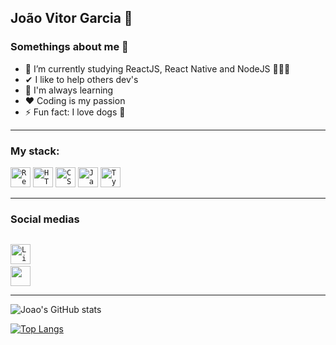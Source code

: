 ## João Vitor Garcia 👋

### Somethings about me 👦

- 📘 I’m currently studying ReactJS, React Native and NodeJS 🚀🚀🚀
- ✔ I like to help others dev's
- 💎 I'm always learning 
- ❤ Coding is my passion 
- ⚡ Fun fact: I love dogs 🐶

--------------------------------------------------------------------------------------------------------

### My stack:

<code><img height="32" src="https://cdn4.iconfinder.com/data/icons/logos-3/600/React.js_logo-512.png" alt="ReactJS"/></code>
<code><img height="32" src="https://cdn1.iconfinder.com/data/icons/logotypes/32/badge-html-5-256.png" alt="HTML5"/></code>
<code><img height="32" src="https://cdn1.iconfinder.com/data/icons/logotypes/32/badge-css-3-256.png" alt="CSS3"/></code>
<code><img height="32" src="https://www.freepnglogos.com/uploads/javascript-png/javascript-vector-logo-yellow-png-transparent-javascript-vector-12.png" alt="JavaScript"/></code>
<code><img height="32" src="https://cdn.iconscout.com/icon/free/png-512/typescript-1174965.png" alt="TypeScript"/></code>


--------------------------------------------------------------------------------------------------------


### Social medias 

<code><a href="https://www.linkedin.com/in/jo%C3%A3o-vitor-garcia-89bba81b1/"> <img height="32" src="https://cdn2.iconfinder.com/data/icons/social-media-applications/64/social_media_applications_14-linkedin-256.png" alt="LinkedIn"/></a></code>
<code><a href="https://www.instagram.com/joaov_d3v/"> <img height="32" src="https://cdn2.iconfinder.com/data/icons/social-media-2285/512/1_Instagram_colored_svg_1-256.png"/> </a></code>

---------------------------------------------------------------------------------------------------------

![Joao's GitHub stats](https://github-readme-stats.vercel.app/api?username=joao-garcia404&show_icons=true&theme=tokyonight)

[![Top Langs](https://github-readme-stats.vercel.app/api/top-langs/?username=joao-garcia404&layout=compact)](https://github.com/joao-garcia404/github-readme-stats)
